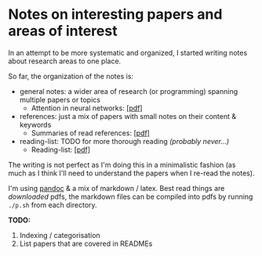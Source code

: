 # Notes on interesting papers and areas of interest

In an attempt to be more systematic and organized, I started writing notes about research areas to one place.

So far, the organization of the notes is:
- general notes: a wider area of research (or programming) spanning multiple papers or topics
    - Attention in neural networks: [[pdf]](general/attention/attention.pdf)
- references: just a mix of papers with small notes on their content & keywords
    - Summaries of read references: [[pdf]](references/references.pdf)
- reading-list: TODO for more thorough reading _(probably never...)_
    - Reading-list: [[pdf]](reading-list/reading_list.pdf)

The writing is not perfect as I'm doing this in a minimalistic fashion (as much as I think I'll need to understand the papers when I re-read the notes).

I'm using [pandoc](https://pandoc.org/) & a mix of markdown / latex. Best read things are *downloaded* pdfs, the markdown files can be compiled into pdfs by running `./p.sh` from each directory.


**TODO:**

1. Indexing / categorisation
2. List papers that are covered in READMEs
